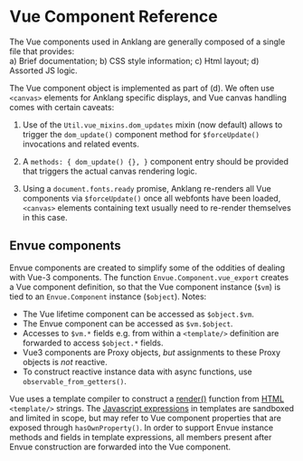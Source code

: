
# Vue Component Reference

The Vue components used in Anklang are generally composed of a single file that provides: \
a) Brief documentation;
b) CSS style information;
c) Html layout;
d) Assorted JS logic.

The Vue component object is implemented as part of (d).
We often use `<canvas>` elements for Anklang specific displays, and Vue canvas handling comes with certain caveats:

1) Use of the `Util.vue_mixins.dom_updates` mixin (now default) allows to trigger the `dom_update()`
   component method for `$forceUpdate()` invocations and related events.

2) A `methods: { dom_update() {}, }` component entry should be provided that triggers the
   actual canvas rendering logic.

3) Using a `document.fonts.ready` promise, Anklang re-renders all Vue components via
   `$forceUpdate()` once all webfonts have been loaded, `<canvas>` elements containing text
   usually need to re-render themselves in this case.

## Envue components

Envue components are created to simplify some of the oddities of dealing with Vue-3 components.
The function `Envue.Component.vue_export` creates a Vue component definition, so that the
Vue component instance (`$vm`) is tied to an `Envue.Component` instance (`$object`).
Notes:
- The Vue lifetime component can be accessed as `$object.$vm`.
- The Envue component can be accessed as `$vm.$object`.
- Accesses to `$vm.*` fields e.g. from within a `<template/>` definition are forwarded to access `$object.*` fields.
- Vue3 components are Proxy objects, *but* assignments to these Proxy objects is *not* reactive.
- To construct reactive instance data with async functions, use `observable_from_getters()`.

Vue uses a template compiler to construct a [render()](https://v3.vuejs.org/guide/render-function.html#complete-example)
function from [HTML](https://v3.vuejs.org/guide/template-syntax.html#raw-html) `<template/>` strings.
The [Javascript expressions](https://v3.vuejs.org/guide/template-syntax.html#javascript-expressions)
in templates are sandboxed and limited in scope, but may refer to Vue component properties
that are exposed through `hasOwnProperty()`.
In order to support Envue instance methods and fields in template expressions,
all members present after Envue construction are forwarded into the Vue component.

